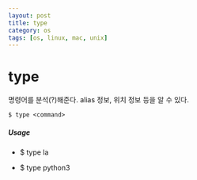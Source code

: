 ```yaml
---
layout: post
title: type
category: os
tags: [os, linux, mac, unix]
---
```




# type

명령어를 분석(?)해준다. alias 정보, 위치 정보 등을 알 수 있다.

`$ type <command>`

##### Usage

- $ type la

- $ type python3


